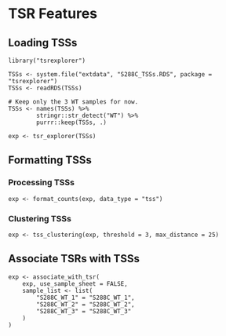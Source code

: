 # TSR Features

## Loading TSSs

```
library("tsrexplorer")

TSSs <- system.file("extdata", "S288C_TSSs.RDS", package = "tsrexplorer")
TSSs <- readRDS(TSSs)

# Keep only the 3 WT samples for now.
TSSs <- names(TSSs) %>%
        stringr::str_detect("WT") %>%
        purrr::keep(TSSs, .)

exp <- tsr_explorer(TSSs)
```

## Formatting TSSs

### Processing TSSs

```
exp <- format_counts(exp, data_type = "tss")
```

### Clustering TSSs

```
exp <- tss_clustering(exp, threshold = 3, max_distance = 25)
```

## Associate TSRs with TSSs

```
exp <- associate_with_tsr(
	exp, use_sample_sheet = FALSE,
	sample_list <- list(
		"S288C_WT_1" = "S288C_WT_1",
		"S288C_WT_2" = "S288C_WT_2",
		"S288C_WT_3" = "S288C_WT_3"
	)
)
```
